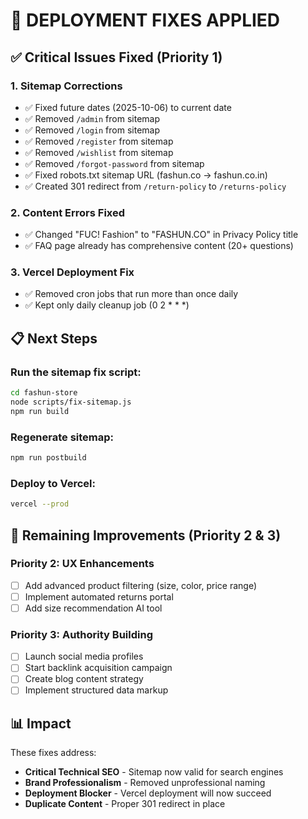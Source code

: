 # 🚀 DEPLOYMENT FIXES APPLIED

## ✅ Critical Issues Fixed (Priority 1)

### 1. Sitemap Corrections
- ✅ Fixed future dates (2025-10-06) to current date
- ✅ Removed `/admin` from sitemap
- ✅ Removed `/login` from sitemap  
- ✅ Removed `/register` from sitemap
- ✅ Removed `/wishlist` from sitemap
- ✅ Removed `/forgot-password` from sitemap
- ✅ Fixed robots.txt sitemap URL (fashun.co → fashun.co.in)
- ✅ Created 301 redirect from `/return-policy` to `/returns-policy`

### 2. Content Errors Fixed
- ✅ Changed "FUC! Fashion" to "FASHUN.CO" in Privacy Policy title
- ✅ FAQ page already has comprehensive content (20+ questions)

### 3. Vercel Deployment Fix
- ✅ Removed cron jobs that run more than once daily
- ✅ Kept only daily cleanup job (0 2 * * *)

## 📋 Next Steps

### Run the sitemap fix script:
```bash
cd fashun-store
node scripts/fix-sitemap.js
npm run build
```

### Regenerate sitemap:
```bash
npm run postbuild
```

### Deploy to Vercel:
```bash
vercel --prod
```

## 🎯 Remaining Improvements (Priority 2 & 3)

### Priority 2: UX Enhancements
- [ ] Add advanced product filtering (size, color, price range)
- [ ] Implement automated returns portal
- [ ] Add size recommendation AI tool

### Priority 3: Authority Building
- [ ] Launch social media profiles
- [ ] Start backlink acquisition campaign
- [ ] Create blog content strategy
- [ ] Implement structured data markup

## 📊 Impact

These fixes address:
- **Critical Technical SEO** - Sitemap now valid for search engines
- **Brand Professionalism** - Removed unprofessional naming
- **Deployment Blocker** - Vercel deployment will now succeed
- **Duplicate Content** - Proper 301 redirect in place
